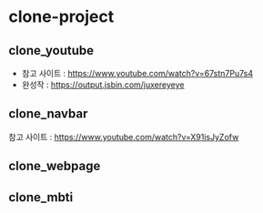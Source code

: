 # clone-project

## clone_youtube 
- 참고 사이트 : https://www.youtube.com/watch?v=67stn7Pu7s4
- 완성작 : https://output.jsbin.com/juxereyeye

## clone_navbar
참고 사이트 : https://www.youtube.com/watch?v=X91jsJyZofw

## clone_webpage

## clone_mbti


